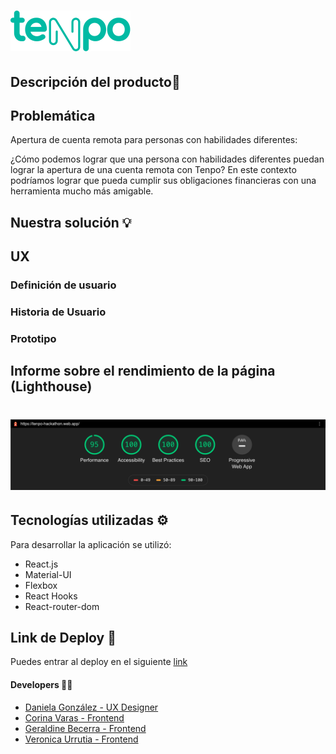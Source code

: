 # ![logo](./src/assets/img/logo.svg)

## Descripción del producto📎



## Problemática
Apertura de cuenta remota para personas con habilidades diferentes:

¿Cómo podemos lograr que una persona con habilidades diferentes puedan lograr la apertura de una cuenta remota con Tenpo? En este contexto podríamos lograr que pueda cumplir sus obligaciones financieras con una herramienta mucho más amigable.

## Nuestra solución 💡



## UX
### Definición de usuario
### Historia de Usuario
### Prototipo
 


## Informe sobre el rendimiento de la página (Lighthouse)
# ![Lighthouse](./src/assets/img/rendimiento.png)

## Tecnologías utilizadas ⚙️
Para desarrollar la aplicación se utilizó: 
- React.js
- Material-UI 
- Flexbox
- React Hooks
- React-router-dom



## Link de Deploy 🚀
Puedes entrar al deploy en el siguiente [link](https://tenpo-hackathon.web.app/)

####  Developers 👩‍💻

* [Daniela González - UX Designer](https://github.com/DaniAzul)  
* [Corina Varas - Frontend](https://github.com/CorinaVaras)
* [Geraldine Becerra - Frontend](https://github.com/andgerald) 
* [Veronica Urrutia - Frontend](https://github.com/veronicaurrutia)